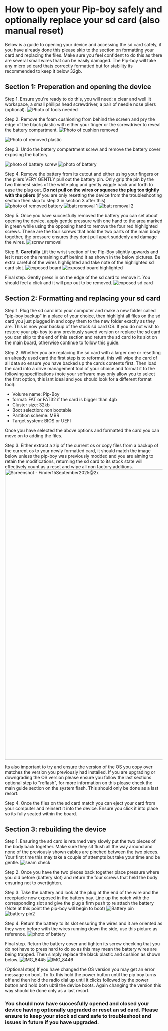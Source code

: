 # How to open your Pip-boy safely and optionally replace your sd card (also manual reset)

Below is a guide to opening your device and accessing the sd card safely, if you
have already done this please skip to the section on formatting your card and
replacing the files. Make sure you feel confident to do this as there are
several small wires that can be easily damaged. The Pip-boy will take any micro
sd card thats correctly formatted but for stability its recommended to keep it
below 32gb.

## Section 1: Preperation and opening the device

Step 1. Ensure you're ready to do this, you will need: a clear and well lit
workspace, a small phillips head screwdriver, a pair of needle nose pliers
(optional).
![Photo of tools needed](https://github.com/user-attachments/assets/6a2337fd-fe8f-4cc3-af88-88a99baf9df6)

Step 2. Remove the foam cushioning from behind the screen and pry the edge of
the black plastic with either your finger or the screwdriver to reveal the
battery compartment.
![Photo of cushion removed](https://github.com/user-attachments/assets/375d94ff-3150-4a33-87c2-e1eb165f19d8)

![Photo of removed plastic](https://github.com/user-attachments/assets/d60430ef-595c-45fa-a31a-34b0018259a9)

Step 3. Undo the battery compartment screw and remove the battery cover exposing
the battery.

![photo of battery screw](https://github.com/user-attachments/assets/02bb2cbc-e5a6-4a24-b61a-a27af8d37bcc)
![photo of battery](https://github.com/user-attachments/assets/a70181c3-3ed8-446a-9204-2cdd28bb7cef)

Step 4. Remove the battery from its cutout and either using your fingers or the
pliers VERY GENTLY pull out the battery pin. Only grip the pin by the two
thinnest sides of the white plug and gently wiggle back and forth to ease the
plug out. **Do not pull on the wires or squeese the plug too tightly with the
pliers** (if you are only resetting the device from the troubleshooting section
then skip to step 3 in section 3 after this)
![photo of removed battery](https://github.com/user-attachments/assets/53c1f548-bed7-4e05-aae4-6a9d2c2cefa7)
![batt removal 1](https://github.com/user-attachments/assets/d1b4dcf8-0acd-4789-b90f-4122e0efab31)
![batt removal 2](https://github.com/user-attachments/assets/03517fde-8083-4b6e-8ba5-503c2694f6ce)

Step 5. Once you have succesfully removed the battery you can set about opening
the device. apply gentle pressure with one hand to the area marked in green
while using the opposing hand to remove the four red highlighted screws. These
are the four screws that hold the two parts of the main body together, the
pressure ensures they dont pull apart suddenly and damage the wires.
![screw removal](https://github.com/user-attachments/assets/7a5d896b-ff3f-420d-8390-56a411ebf281)

Step 6. **Carefully** Lift the wrist section of the Pip-Boy slightly upwards and
let it rest on the remaining cuff behind it as shown in the below pictures. Be
extra careful of the wires highlighted and take note of the highlighted sd card
slot.
![exposed board](https://github.com/user-attachments/assets/cd690eb3-90db-4a4b-9c0c-05c33e298f5b)
![exposed board highlighted](https://github.com/user-attachments/assets/737ce987-9467-40dc-a3e9-a7037e728e54)

Final step. Gently press in on the edge of the sd card to remove it. You should
feel a click and it will pop out to be removed.
![exposed sd card](https://github.com/user-attachments/assets/a4559957-9989-4500-90ac-30a040e31c6d)

## Section 2: Formatting and replacing your sd card

Step 1. Plug the sd card into your computer and make a new folder called
"pip-boy backup" in a place of your choice, then highlight all files on the sd
card you just plugged in and copy them to the new folder exactly as they are.
This is now your backup of the stock sd card OS. If you do not wish to restore
your pip-boy to any previously saved version or replace the sd card you can skip
to the end of this section and return the sd card to its slot on the main board,
otherwise continue to follow this guide.

Step 2. Whether you are replacing the sd card with a larger one or resetting an
already used card the first step is to reformat, this will wipe the card of all
data so ensure you have backed up the cards contents first. Then load the card
into a drive management tool of your choice and format it to the following
specifications (note your software may only allow you to select the first
option, this isnt ideal and you should look for a different format tool):

- Volume name: Pip-Boy
- format: FAT or FAT32 if the card is bigger than 4gb
- Cluster size: 32kb
- Boot selection: non bootable
- Partition scheme: MBR
- Target system: BIOS or UEFI

Once you have selected the above options and formatted the card you can move on
to adding the files.

Step 3. Either extract a zip of the current os or copy files from a backup of
the current os to your newly formatted card, it should match the image below
unless the pip-boy was previously modded and you are aiming to retain the
modifications, returning the sd card to its stock state will effectively count
as a reset and wipe all non factory additions.
<img width="1554" height="928" alt="Screenshot - Finder15September2025@2x" src="https://github.com/user-attachments/assets/d473034e-1c0f-4a00-bc72-a87476be399b" />

Its also important to try and ensure the version of the OS you copy over matches
the version you previously had installed. If you are upgrading or downgrading
the OS version please ensure you follow the last sections optional step to
"reflash", for more information on this please check the main guide section on
the system flash. This should only be done as a last resort.

Step 4. Once the files on the sd card match you can eject your card from your
computer and reinsert it into the device. Ensure you click it into place so its
fully seated within the board.

## Section 3: rebuilding the device

Step 1. Ensuring the sd card is returned very slowly put the two pieces of the
body back together. Make sure they sit flush all the way around and none of the
previously shown cables are pinched between the two pieces. Your first time this
may take a couple of attempts but take your time and be gentle.
![seam check](https://github.com/user-attachments/assets/b1beb447-8980-4193-af48-096d52ce4d52)

Step 2. Once you have the two pieces back together place pressure where you did
before (battery slot) and return the four screws that held the body ensuring not
to overtighten.

Step 3. Take the battery and look at the plug at the end of the wire and the
receptacle now exposed in the battery bay. Line up the notch with the
corresponding slot and give the plug a firm push to re attach the battery (Note
at this point the pip-boy will begin to boot)
![Battery pin](https://github.com/user-attachments/assets/22ed949f-5c1e-4fe8-949f-85ff3a6ad79a)
![battery pin2](https://github.com/user-attachments/assets/8ddac90c-2b6a-4084-8153-7c487ba2dda7)

Step 4. Return the battery to its slot ensuring the wires and it are oriented as
they were before with the wires running down the side, use this picture as
reference.
![photo of battery](https://github.com/user-attachments/assets/a70181c3-3ed8-446a-9204-2cdd28bb7cef)

Final step. Return the battery cover and tighten its screw checking that you do
not have to press hard to do so as this may mean the battery wires are being
trapped. Then simply replace the black plastic and cushion as shown below.
![IMG_8445](https://github.com/user-attachments/assets/56b55f45-d781-4b20-a718-111ae5d7f318)
![IMG_8446](https://github.com/user-attachments/assets/17903976-2262-401a-be1b-49fe848a72ad)

(Optional step) If you have changed the OS version you may get an error message
on boot. To fix this hold the power button until the pip boy turns off and then
hold the radio dial up until it clicks followed by the power button and hold
both ubtil the device boots. Again changing the version this way should be done
only as a last resort.

### You should now have succesfully opened and closed your device having optionally upgraded or reset an sd card. Please ensure to keep your stock sd card safe to troubleshoot and issues in future if you have upgraded.
